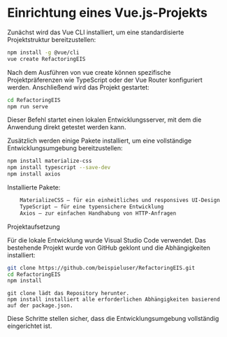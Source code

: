 # Einrichtung eines Vue.js-Projekts  

Zunächst wird das Vue CLI installiert, um eine standardisierte Projektstruktur bereitzustellen:  

```bash
npm install -g @vue/cli
vue create RefactoringEIS
```
Nach dem Ausführen von vue create können spezifische Projektpräferenzen wie TypeScript oder der Vue Router konfiguriert werden. Anschließend wird das Projekt gestartet:
```bash
cd RefactoringEIS
npm run serve
```
Dieser Befehl startet einen lokalen Entwicklungsserver, mit dem die Anwendung direkt getestet werden kann.

Zusätzlich werden einige Pakete installiert, um eine vollständige Entwicklungsumgebung bereitzustellen:
```bash
npm install materialize-css
npm install typescript --save-dev
npm install axios
```
Installierte Pakete:
```bash
    MaterializeCSS – für ein einheitliches und responsives UI-Design
    TypeScript – für eine typensichere Entwicklung
    Axios – zur einfachen Handhabung von HTTP-Anfragen
```
Projektaufsetzung

Für die lokale Entwicklung wurde Visual Studio Code verwendet. Das bestehende Projekt wurde von GitHub geklont und die Abhängigkeiten installiert:
```bash
git clone https://github.com/beispieluser/RefactoringEIS.git
cd RefactoringEIS
npm install
```
    git clone lädt das Repository herunter.
    npm install installiert alle erforderlichen Abhängigkeiten basierend auf der package.json.

Diese Schritte stellen sicher, dass die Entwicklungsumgebung vollständig eingerichtet ist.
